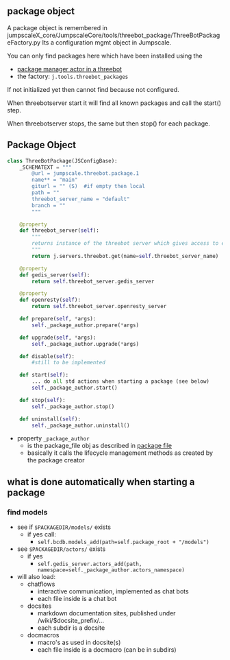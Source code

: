 ## package object

A package object is remembered in jumpscaleX_core/JumpscaleCore/tools/threebot_package/ThreeBotPackageFactory.py
Its a configuration mgmt object in Jumpscale.

You can only find packages here which have been installed using the 
- [package manager actor in a threebot](package_manager_actor.md)
- the factory: ```j.tools.threebot_packages```

If not initialized yet then cannot find because not configured.

When threebotserver start it will find all known packages and call the start() step.

When threebotserver stops, the same but then stop() for each package.


## Package Object

```python
class ThreeBotPackage(JSConfigBase):
    _SCHEMATEXT = """
        @url = jumpscale.threebot.package.1
        name** = "main"
        giturl = "" (S)  #if empty then local
        path = ""
        threebot_server_name = "default"
        branch = ""
        """

    @property
    def threebot_server(self):
        """
        returns instance of the threebot server which gives access to e.g. the gedis & openresty server
        """
        return j.servers.threebot.get(name=self.threebot_server_name)

    @property
    def gedis_server(self):
        return self.threebot_server.gedis_server

    @property
    def openresty(self):
        return self.threebot_server.openresty_server

    def prepare(self, *args):
        self._package_author.prepare(*args)

    def upgrade(self, *args):
        self._package_author.upgrade(*args)

    def disable(self):
        #still to be implemented

    def start(self):
        ... do all std actions when starting a package (see below)
        self._package_author.start()

    def stop(self):
        self._package_author.stop()

    def uninstall(self):
        self._package_author.uninstall()
```

- property ```_package_author``` 
    - is the package_file obj as described in [package file](package_file.md)
    - basically it calls the lifecycle management methods as created by the package creator

## what is done automatically when starting a package

### find models

- see if ```$PACKAGEDIR/models/``` exists
  - if yes call: 
    - ```self.bcdb.models_add(path=self.package_root + "/models")```
- see ```$PACKAGEDIR/actors/``` exists
  - if yes
    - ```self.gedis_server.actors_add(path, namespace=self._package_author.actors_namespace)```
- will also load:
  - chatflows
      - interactive communication, implemented as chat bots
      - each file inside is a chat bot
  - docsites
      - markdown documentation sites, published under /wiki/$docsite_prefix/...
      - each subdir is a docsite
  - docmacros
      - macro's as used in docsite(s)
      - each file inside is a docmacro (can be in subdirs)
